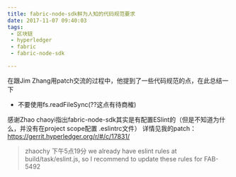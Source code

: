 ```yaml
---
title: fabric-node-sdk鲜为人知的代码规范要求
date: 2017-11-07 09:40:03
tags: 
 - 区块链
 - hyperledger
 - fabric
 - fabric-node-sdk

---
```


在跟Jim Zhang用patch交流的过程中，他提到了一些代码规范的点，在此总结一下
<!--more-->
 - 不要使用fs.readFileSync(??这点有待商榷)

感谢Zhao chaoyi指出fabric-node-sdk其实是有配置ESlint的（但是不知道为什么，并没有在project scope配置 .eslintrc文件）
详情见我的patch：https://gerrit.hyperledger.org/r/#/c/17831/

> zhaochy 下午5点19分
> we already have eslint rules at build/task/eslint.js, so I recommend to update these rules for FAB-5492